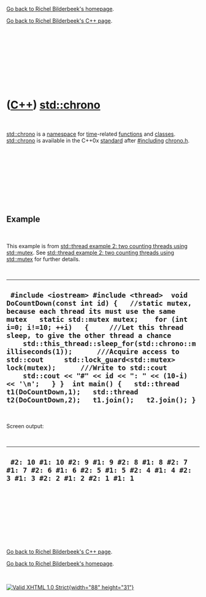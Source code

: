 [Go back to Richel Bilderbeek's homepage](index.htm).

[Go back to Richel Bilderbeek's C++ page](Cpp.htm).

 

 

 

 

 

([C++](Cpp.htm)) [std::chrono](CppChrono.htm)
=============================================

 

[std::chrono](CppChrono.htm) is a [namespace](CppNamespace.htm) for
[time](CppTime.htm)-related [functions](CppFunction.htm) and
[classes](CppClass.htm). [std::chrono](CppChrono.htm) is available in
the C++0x [standard](CppStandard.htm) after
[\#including](CppInclude.htm) [chrono.h](CppChronoH.htm).

 

 

 

 

 

Example
-------

 

This example is from [std::thread example 2: two counting threads using
std::mutex](CppThreadExample2.htm). See [std::thread example 2: two
counting threads using std::mutex](CppThreadExample2.htm) for further
details.

 

  -----------------------------------------------------------------------------------------------------------------------------------------------------------------------------------------------------------------------------------------------------------------------------------------------------------------------------------------------------------------------------------------------------------------------------------------------------------------------------------------------------------------------------------------------------------------------------------------------------------------------------
  ` #include <iostream> #include <thread>  void DoCountDown(const int id) {   //static mutex, because each thread its must use the same mutex   static std::mutex mutex;    for (int i=0; i!=10; ++i)   {     ///Let this thread sleep, to give the other thread a chance     std::this_thread::sleep_for(std::chrono::milliseconds(1));      ///Acquire access to std::cout     std::lock_guard<std::mutex> lock(mutex);      ///Write to std::cout     std::cout << "#" << id << ": " << (10-i) << '\n';   } }  int main() {   std::thread t1(DoCountDown,1);   std::thread t2(DoCountDown,2);   t1.join();   t2.join(); }`
  -----------------------------------------------------------------------------------------------------------------------------------------------------------------------------------------------------------------------------------------------------------------------------------------------------------------------------------------------------------------------------------------------------------------------------------------------------------------------------------------------------------------------------------------------------------------------------------------------------------------------------

 

Screen output:

 

  ------------------------------------------------------------------------------------------------------------------------------
  ` #2: 10 #1: 10 #2: 9 #1: 9 #2: 8 #1: 8 #2: 7 #1: 7 #2: 6 #1: 6 #2: 5 #1: 5 #2: 4 #1: 4 #2: 3 #1: 3 #2: 2 #1: 2 #2: 1 #1: 1`
  ------------------------------------------------------------------------------------------------------------------------------

 

 

 

 

 

[Go back to Richel Bilderbeek's C++ page](Cpp.htm).

[Go back to Richel Bilderbeek's homepage](index.htm).

 

[![Valid XHTML 1.0 Strict](valid-xhtml10.png){width="88"
height="31"}](http://validator.w3.org/check?uri=referer)
